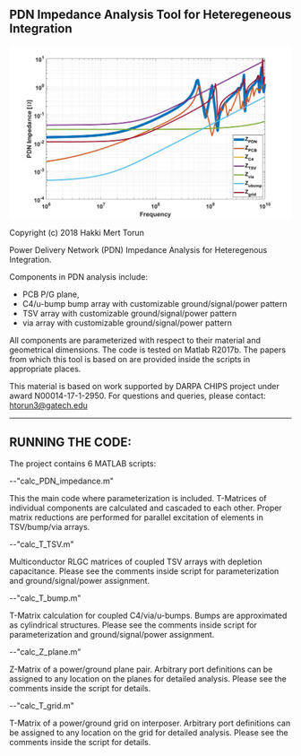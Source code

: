 PDN Impedance Analysis Tool for Heteregeneous Integration 
--------------------------------------------------------------------------------------------------------------------

![alt text](example_output_PDN_impedance.jpg "Example output of PDN Impedance Analysis Tool")


Copyright (c) 2018 Hakki Mert Torun

Power Delivery Network (PDN) Impedance Analysis for Heteregenous Integration. 

Components in PDN analysis include:
 - PCB P/G plane,
 - C4/u-bump bump array with customizable ground/signal/power pattern
 - TSV array with customizable ground/signal/power pattern
 - via array with customizable ground/signal/power pattern
 
All components are parameterized with respect to their material and geometrical dimensions. 
The code is tested on Matlab R2017b.
The papers from which this tool is based on are provided inside the scripts in appropriate places.

This material is based on work supported by DARPA CHIPS project under award N00014-17-1-2950.
For questions and queries, please contact: htorun3@gatech.edu

--------------------------------------------------------------------------------------------------------------------

RUNNING THE CODE:
--------------------------------------------------------------------------------------------------------------------
The project contains 6 MATLAB scripts:

--"calc_PDN_impedance.m"

This the main code where parameterization is included.
T-Matrices of individual components are calculated and cascaded to each other.
Proper matrix reductions are performed for parallel excitation of elements in TSV/bump/via arrays.

--"calc_T_TSV.m"

Multiconductor RLGC matrices of coupled TSV arrays with depletion capacitance.
Please see the comments inside script for parameterization and ground/signal/power assignment.

--"calc_T_bump.m"

T-Matrix calculation for coupled C4/via/u-bumps. Bumps are approximated as cylindrical structures.
Please see the comments inside script for parameterization and ground/signal/power assignment.

--"calc_Z_plane.m"

Z-Matrix of a power/ground plane pair. Arbitrary port definitions can be assigned to any location
on the planes for detailed analysis. Please see the comments inside the script for details.

--"calc_T_grid.m"

T-Matrix of a power/ground grid on interposer. Arbitrary port definitions can be assigned to any location
on the grid for detailed analysis. Please see the comments inside the script for details.
